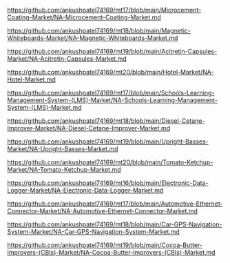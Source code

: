 <p><a href="https://github.com/ankushpatel74169/mt17/blob/main/Microcement-Coating-Market/NA-Microcement-Coating-Market.md">https://github.com/ankushpatel74169/mt17/blob/main/Microcement-Coating-Market/NA-Microcement-Coating-Market.md</a></p><p><a href="https://github.com/ankushpatel74169/mt18/blob/main/Magnetic-Whiteboards-Market/NA-Magnetic-Whiteboards-Market.md">https://github.com/ankushpatel74169/mt18/blob/main/Magnetic-Whiteboards-Market/NA-Magnetic-Whiteboards-Market.md</a></p><p><a href="https://github.com/ankushpatel74169/mt19/blob/main/Acitretin-Capsules-Market/NA-Acitretin-Capsules-Market.md">https://github.com/ankushpatel74169/mt19/blob/main/Acitretin-Capsules-Market/NA-Acitretin-Capsules-Market.md</a></p><p><a href="https://github.com/ankushpatel74169/mt20/blob/main/Hotel-Market/NA-Hotel-Market.md">https://github.com/ankushpatel74169/mt20/blob/main/Hotel-Market/NA-Hotel-Market.md</a></p><p><a href="https://github.com/ankushpatel74169/mt17/blob/main/Schools-Learning-Management-System-(LMS)-Market/NA-Schools-Learning-Management-System-(LMS)-Market.md">https://github.com/ankushpatel74169/mt17/blob/main/Schools-Learning-Management-System-(LMS)-Market/NA-Schools-Learning-Management-System-(LMS)-Market.md</a></p><p><a href="https://github.com/ankushpatel74169/mt18/blob/main/Diesel-Cetane-Improver-Market/NA-Diesel-Cetane-Improver-Market.md">https://github.com/ankushpatel74169/mt18/blob/main/Diesel-Cetane-Improver-Market/NA-Diesel-Cetane-Improver-Market.md</a></p><p><a href="https://github.com/ankushpatel74169/mt19/blob/main/Upright-Basses-Market/NA-Upright-Basses-Market.md">https://github.com/ankushpatel74169/mt19/blob/main/Upright-Basses-Market/NA-Upright-Basses-Market.md</a></p><p><a href="https://github.com/ankushpatel74169/mt20/blob/main/Tomato-Ketchup-Market/NA-Tomato-Ketchup-Market.md">https://github.com/ankushpatel74169/mt20/blob/main/Tomato-Ketchup-Market/NA-Tomato-Ketchup-Market.md</a></p><p><a href="https://github.com/ankushpatel74169/mt16/blob/main/Electronic-Data-Logger-Market/NA-Electronic-Data-Logger-Market.md">https://github.com/ankushpatel74169/mt16/blob/main/Electronic-Data-Logger-Market/NA-Electronic-Data-Logger-Market.md</a></p><p><a href="https://github.com/ankushpatel74169/mt17/blob/main/Automotive-Ethernet-Connector-Market/NA-Automotive-Ethernet-Connector-Market.md">https://github.com/ankushpatel74169/mt17/blob/main/Automotive-Ethernet-Connector-Market/NA-Automotive-Ethernet-Connector-Market.md</a></p><p><a href="https://github.com/ankushpatel74169/mt18/blob/main/Car-GPS-Navigation-System-Market/NA-Car-GPS-Navigation-System-Market.md">https://github.com/ankushpatel74169/mt18/blob/main/Car-GPS-Navigation-System-Market/NA-Car-GPS-Navigation-System-Market.md</a></p><p><a href="https://github.com/ankushpatel74169/mt19/blob/main/Cocoa-Butter-Improvers-(CBIs)-Market/NA-Cocoa-Butter-Improvers-(CBIs)-Market.md">https://github.com/ankushpatel74169/mt19/blob/main/Cocoa-Butter-Improvers-(CBIs)-Market/NA-Cocoa-Butter-Improvers-(CBIs)-Market.md</a></p>
